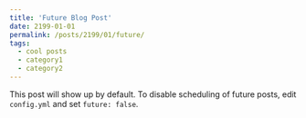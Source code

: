```yaml
---
title: 'Future Blog Post'
date: 2199-01-01
permalink: /posts/2199/01/future/
tags:
  - cool posts
  - category1
  - category2
---
```


This post will show up by default. To disable scheduling of future posts, edit `config.yml` and set `future: false`. 
